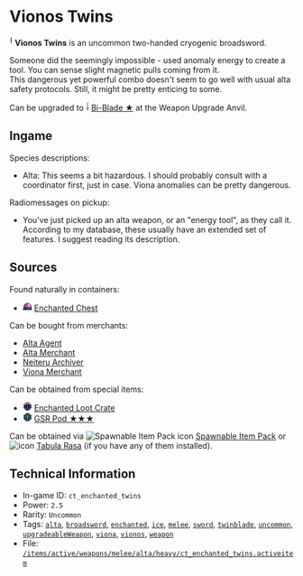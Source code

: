 # Vionos Twins

<img src="https://raw.githubusercontent.com/Ceterai/Enternia/main/items/active/weapons/melee/alta/heavy/ct_enchanted_twins.png" alt="Vionos Twins icon" loading="lazy" width="auto" height="16px"/> **Vionos Twins** is an uncommon two-handed cryogenic broadsword.

Someone did the seemingly impossible - used anomaly energy to create a tool. You can sense slight magnetic pulls coming from it.  
This dangerous yet powerful combo doesn't seem to go well with usual alta safety protocols. Still, it might be pretty enticing to some.

Can be upgraded to <img src="https://raw.githubusercontent.com/Ceterai/Enternia/main/items/active/weapons/melee/alta/heavy/ct_enchanted_twins_2.png" alt="Bi-Blade ★ icon" loading="lazy" width="auto" height="16px"/> [Bi-Blade ★](https://ceterai.github.io/MyEnternia/Wiki/Bi-Blade) at the Weapon Upgrade Anvil.

## Ingame

Species descriptions:

- Alta: This seems a bit hazardous. I should probably consult with a coordinator first, just in case. Viona anomalies can be pretty dangerous.

Radiomessages on pickup:

- You've just picked up an alta weapon, or an "energy tool", as they call it. According to my database, these usually have an extended set of features. I suggest reading its description.

## Sources

Found naturally in containers:

- <img src="https://raw.githubusercontent.com/Ceterai/Enternia/main/objects/biome/alterash/viona/chest/icon.png" alt="Enchanted Chest icon" loading="lazy" width="auto" height="16px"/> [Enchanted Chest](https://ceterai.github.io/MyEnternia/Wiki/EnchantedChest)

Can be bought from merchants:

- [Alta Agent](https://ceterai.github.io/MyEnternia/Wiki/AltaAgent)
- [Alta Merchant](https://ceterai.github.io/MyEnternia/Wiki/AltaMerchant)
- [Neiteru Archiver](https://ceterai.github.io/MyEnternia/Wiki/NeiteruArchiver)
- [Viona Merchant](https://ceterai.github.io/MyEnternia/Wiki/VionaMerchant)

Can be obtained from special items:

- <img src="https://raw.githubusercontent.com/Ceterai/Enternia/main/items/active/alta/loot/biome/ct_enchanted_loot.png" alt="Enchanted Loot Crate icon" loading="lazy" width="auto" height="16px"/> [Enchanted Loot Crate](https://ceterai.github.io/MyEnternia/Wiki/EnchantedLootCrate)
- <img src="https://raw.githubusercontent.com/Ceterai/Enternia/main/items/active/alta/loot/other/gsr.png" alt="GSR Pod ★★★ icon" loading="lazy" width="auto" height="16px"/> [GSR Pod ★★★](https://ceterai.github.io/MyEnternia/Wiki/GSRPod)

Can be obtained via <img src="https://raw.githubusercontent.com/Silverfeelin/Starbound-SpawnableItemPack/master/interface/sip/iconSmall.png" alt="Spawnable Item Pack icon" width="18" height="14"/> [Spawnable Item Pack](https://steamcommunity.com/sharedfiles/filedetails/?id=733665104) or <img src="https://steamuserimages-a.akamaihd.net/ugc/263843960696222713/3EC9A7C005541F7D577EBCB8C5736B4EFC9973D6/" alt="icon" width="8" height="12"/> [Tabula Rasa](https://community.playstarbound.com/resources/the-tabula-rasa.3222/) (if you have any of them installed).

## Technical Information

- In-game ID: `ct_enchanted_twins`
- Power: `2.5`
- Rarity: `Uncommon`
- Tags: [`alta`](https://ceterai.github.io/MyEnternia/Wiki/Tags/Alta), [`broadsword`](https://ceterai.github.io/MyEnternia/Wiki/Tags/Broadsword), [`enchanted`](https://ceterai.github.io/MyEnternia/Wiki/Tags/Enchanted), [`ice`](https://ceterai.github.io/MyEnternia/Wiki/Tags/Ice), [`melee`](https://ceterai.github.io/MyEnternia/Wiki/Tags/Melee), [`sword`](https://ceterai.github.io/MyEnternia/Wiki/Tags/Sword), [`twinblade`](https://ceterai.github.io/MyEnternia/Wiki/Tags/Twinblade), [`uncommon`](https://ceterai.github.io/MyEnternia/Wiki/Tags/Uncommon), [`upgradeableWeapon`](https://ceterai.github.io/MyEnternia/Wiki/Tags/UpgradeableWeapon), [`viona`](https://ceterai.github.io/MyEnternia/Wiki/Tags/Viona), [`vionos`](https://ceterai.github.io/MyEnternia/Wiki/Tags/Vionos), [`weapon`](https://ceterai.github.io/MyEnternia/Wiki/Tags/Weapon)
- File: [`/items/active/weapons/melee/alta/heavy/ct_enchanted_twins.activeitem`](https://github.com/Ceterai/Enternia/blob/main/items/active/weapons/melee/alta/heavy/ct_enchanted_twins.activeitem)
